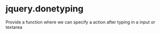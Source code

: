 # jquery.donetyping
Provide a function where we can specify a action after typing in a input or textarea
